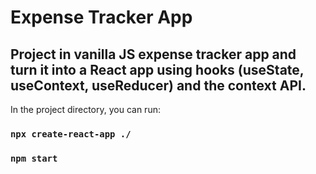 # Expense Tracker App

## Project in vanilla JS expense tracker app and turn it into a React app using hooks (useState, useContext, useReducer) and the context API.

In the project directory, you can run:

### `npx create-react-app ./`
### `npm start`
